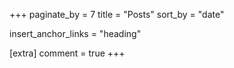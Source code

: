 +++
paginate_by = 7
title = "Posts"
sort_by = "date"

insert_anchor_links = "heading"

[extra]
comment = true
+++
